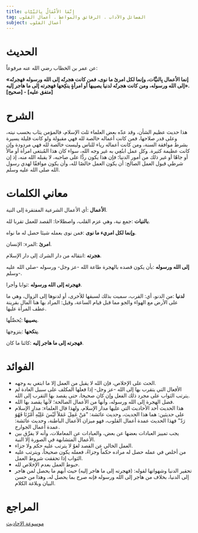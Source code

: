 ```yaml
---
title: إِنَّمَا الأَعْمَالُ بِالنِّيَّاتِ
tag: الفضائل والآداب . الرقائق والمواعظ . أعمال القلوب
subject: أعمال القلوب
---
```

# الحديث

<Box>

   عن عمر بن الخطاب رضي الله عنه مرفوعاً:

  **«إنما الأعمال بِالنيَّات، وإنما لكل امرئ ما نوى، فمن كانت هجرتُه إلى الله ورسوله فهجرتُه إلى الله ورسوله، ومن كانت هجرتُه لدنيا يصيبها أو امرأةٍ ينكِحها فهجرته إلى ما هاجر إليه».  
  [صحيح] - [متفق عليه]**

</Box>

# الشرح

<Box>
  هذا حديث عظيم الشأن، وقد عدّه بعض العلماء ثلث الإسلام، فالمؤمن يثاب بحسب نيته، وعلى قدر صلاحها، فمن كانت أعماله خالصة لله فهي مقبولة ولو كانت قليلة يسيرة بشرط موافقة السنة، ومن كانت أعماله رياء للناس وليست خالصة لله فهي مردودة وإن كانت عظيمة كثيرة. وكل عمل ابتُغِي به غير وجه الله، سواء كان هذا المُبتغى امرأة أو مالأ أو جاهًا أو غير ذلك من أمور الدنيا؛ فإن هذا يكون ردًّا على صاحبه، لا يقبله الله منه، إذ إن شرطي قبول العمل الصالح: أن يكون العمل خالصًا لله، وأن يكون موافقًا لهدي رسول الله صلى الله عليه وسلم.
</Box>

# معاني الكلمات

<Box>

  **الأعمال** :أي الأعمال الشرعية المفتقرة إلى النية.

**بالنيات** :جمع نية، وهي عزم القلب، واصطلاحا: القصد للعمل تقربا لله.

**وإنما لكل امريء ما نوى** :فمن نوى بعمله شيئا حصل له ما نواه.

**امرئ** :المرء: الإنسان.

**هجرته** :انتقاله من دار الشرك إلى دار الإسلام.

**إلى الله ورسوله** :بأن يكون قصده بالهجرة طاعة الله -عز وجل- ورسوله -صلى الله عليه وسلم-.

**فهجرته إلى الله ورسوله** :ثوابا وأجرا.

**لدنيا** :من الدنو، أي: القرب، سميت بذلك لسبقها للأخرى، أو لدنوها إلى الزوال، وهي ما على الأرض مع الهواء والجو مما قبل قيام الساعة، وقيل: المراد بها هنا المال بقرينة عطف المرأة عليها.

**يصيبها** :يُحصِّلُها.

**ينكحها** :يتزوجها.

**فهجرته إلى ما هاجر إليه** :كائنا ما كان. 

</Box>

# الفوائد

<Box>

  * الحث على الإخلاص، فإن الله لا يقبل من العمل إلا ما ابتغي به وجهه. 
* الأفعال التي يتقرب بها إلى الله -عز وجل- إذا فعلها المكلف على سبيل العادة لم يترتب الثواب على مجرد ذلك الفعل وإن كان صحيحا، حتى يقصد بها التقرب إلى الله. 
* فضل الهجرة إلى الله ورسوله، وأنها من الأعمال الصالحة؛ لأنها يقصد بها الله. 
* هذا الحديث أحد الأحاديث التي عليها مدار الإسلام، ولهذا قال العلماء: مدار الإسلام على حديثين: هما هذا الحديث، وحديث عائشة: "مَنْ عَمِلَ عَمَلاً لَيْسَ عَلِيْهِ أَمْرُنَا فَهُوَ رَدّ" فهذا الحديث عمدة أعمال القلوب، فهو ميزان الأعمال الباطنة، وحديث عائشة: عمدة أعمال الجوارح. 
* يجب تمييز العبادات بعضها عن بعض، والعبادات عن المعاملات، وأنه لا يفرِّق بين الأعمال المتشابهة في الصورة إلا النية. 
* العمل الخالي عن القصد لغوٌ لا يترتب عليه حكم ولا جزاء. 
* من أخلص في عمله حصل له مراده حكماً وجزاءً، فعمله يكون صحيحاً، ويترتب عليه الثواب إذا تحققت شروط العمل. 
* حبوط العمل بعدم الإخلاص لله. 
* تحقير الدنيا وشهواتها لقوله: (فهجرته إلى ما هاجر إليه) حيث أبهم ما يحصل لمن هاجر إلى الدنيا، بخلاف من هاجر إلى الله ورسوله فإنه صرح بما يحصل له، وهذا من حسن البيان وبلاغة الكلام.
</Box>

# المراجع

<Sources>

   [موسوعة الاحاديث](https://hadeethenc.com/ar/browse/hadith/4560#:~:text=%D8%A7%D9%86%D9%85%D8%A7%20%D8%A7%D9%84%D8%A7%D8%B9%D9%85%D8%A7%D9%84%20%D8%A8%D8%A7%D9%84%D9%86%D9%8A%D8%A7%D8%AA)
   
</Sources>